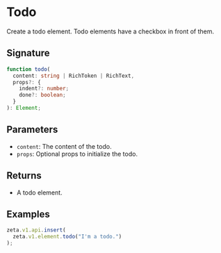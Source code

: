 # Todo

Create a todo element. Todo elements have a checkbox in front of them.

## Signature

```TypeScript
function todo(
  content: string | RichToken | RichText,
  props?: {
    indent?: number;
    done?: boolean;
  }
): Element;
```

## Parameters

- `content`: The content of the todo.
- `props`: Optional props to initialize the todo.

## Returns

- A todo element.

## Examples

```TypeScript
zeta.v1.api.insert(
  zeta.v1.element.todo("I'm a todo.")
);
```
